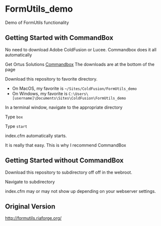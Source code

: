 # FormUtils_demo
Demo of FormUtils functionality


## Getting Started with CommandBox

No need to download Adobe ColdFusion or Lucee. Commandbox does it all automatically

Get Ortus Solutions [Commandbox](https://www.ortussolutions.com/products/commandbox) The downloads are at the bottom of the page

Download this repository to favorite directory.

* On MacOS, my favorite is `~/Sites/ColdFusion/FormUtils_demo`
* On Windows, my favorite is `C:\Users\[username]\Documents\Sites\ColdFusion\FormUtils_demo`

In a terminal window, navigate to the appropriate directory

Type `box` <enter>

Type `start` <enter>

index.cfm automatically starts.

It is really that easy. This is why I recommend CommandBox


## Getting Started without CommandBox

Download this repository to subdirectory off off in the webroot.

Navigate to subdirectory

index.cfm may or may not show up depending on your webserver settings.


## Original Version

http://formutils.riaforge.org/

